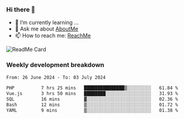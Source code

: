### Hi there 👋

- 🌱 I’m currently learning ...
- 💬 Ask me about [AboutMe](https://www.itzcy.com/about)
- 📫 How to reach me: [ReachMe](https://www.itzcy.com/about)

![ReadMe Card](https://github-readme-stats-ten-gilt.vercel.app/api?username=SuperChenYun&show_icons=true&title_color=fff&icon_color=79ff97&text_color=9f9f9f&bg_color=151515&hide_border=true)

### Weekly development breakdown
<!--START_SECTION:waka-->

```txt
From: 26 June 2024 - To: 03 July 2024

PHP          7 hrs 25 mins   ███████████████▒░░░░░░░░░   61.84 %
Vue.js       3 hrs 50 mins   ████████░░░░░░░░░░░░░░░░░   31.93 %
SQL          16 mins         ▓░░░░░░░░░░░░░░░░░░░░░░░░   02.36 %
Bash         12 mins         ▒░░░░░░░░░░░░░░░░░░░░░░░░   01.72 %
YAML         9 mins          ▒░░░░░░░░░░░░░░░░░░░░░░░░   01.38 %
```

<!--END_SECTION:waka-->
